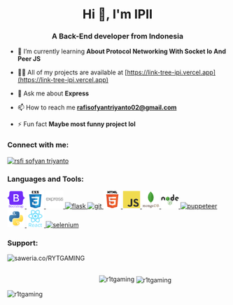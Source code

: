 <h1 align="center">Hi 👋, I'm IPII</h1>
<h3 align="center">A Back-End developer from Indonesia</h3>

- 🌱 I’m currently learning **About Protocol Networking With Socket Io And Peer JS**

- 👨‍💻 All of my projects are available at [https://link-tree-ipi.vercel.app](https://link-tree-ipi.vercel.app)

- 💬 Ask me about **Express**

- 📫 How to reach me **rafisofyantriyanto02@gmail.com**

- ⚡ Fun fact **Maybe most funny project lol**

<h3 align="left">Connect with me:</h3>
<p align="left">
<a href="https://linkedin.com/in/rsfi sofyan triyanto" target="blank"><img align="center" src="https://raw.githubusercontent.com/rahuldkjain/github-profile-readme-generator/master/src/images/icons/Social/linked-in-alt.svg" alt="rsfi sofyan triyanto" height="30" width="40" /></a>
</p>

<h3 align="left">Languages and Tools:</h3>
<p align="left"> <a href="https://getbootstrap.com" target="_blank" rel="noreferrer"> <img src="https://raw.githubusercontent.com/devicons/devicon/master/icons/bootstrap/bootstrap-plain-wordmark.svg" alt="bootstrap" width="40" height="40"/> </a> <a href="https://www.w3schools.com/css/" target="_blank" rel="noreferrer"> <img src="https://raw.githubusercontent.com/devicons/devicon/master/icons/css3/css3-original-wordmark.svg" alt="css3" width="40" height="40"/> </a> <a href="https://expressjs.com" target="_blank" rel="noreferrer"> <img src="https://raw.githubusercontent.com/devicons/devicon/master/icons/express/express-original-wordmark.svg" alt="express" width="40" height="40"/> </a> <a href="https://flask.palletsprojects.com/" target="_blank" rel="noreferrer"> <img src="https://www.vectorlogo.zone/logos/pocoo_flask/pocoo_flask-icon.svg" alt="flask" width="40" height="40"/> </a> <a href="https://git-scm.com/" target="_blank" rel="noreferrer"> <img src="https://www.vectorlogo.zone/logos/git-scm/git-scm-icon.svg" alt="git" width="40" height="40"/> </a> <a href="https://www.w3.org/html/" target="_blank" rel="noreferrer"> <img src="https://raw.githubusercontent.com/devicons/devicon/master/icons/html5/html5-original-wordmark.svg" alt="html5" width="40" height="40"/> </a> <a href="https://developer.mozilla.org/en-US/docs/Web/JavaScript" target="_blank" rel="noreferrer"> <img src="https://raw.githubusercontent.com/devicons/devicon/master/icons/javascript/javascript-original.svg" alt="javascript" width="40" height="40"/> </a> <a href="https://www.mongodb.com/" target="_blank" rel="noreferrer"> <img src="https://raw.githubusercontent.com/devicons/devicon/master/icons/mongodb/mongodb-original-wordmark.svg" alt="mongodb" width="40" height="40"/> </a> <a href="https://nodejs.org" target="_blank" rel="noreferrer"> <img src="https://raw.githubusercontent.com/devicons/devicon/master/icons/nodejs/nodejs-original-wordmark.svg" alt="nodejs" width="40" height="40"/> </a> <a href="https://github.com/puppeteer/puppeteer" target="_blank" rel="noreferrer"> <img src="https://www.vectorlogo.zone/logos/pptrdev/pptrdev-official.svg" alt="puppeteer" width="40" height="40"/> </a> <a href="https://www.python.org" target="_blank" rel="noreferrer"> <img src="https://raw.githubusercontent.com/devicons/devicon/master/icons/python/python-original.svg" alt="python" width="40" height="40"/> </a> <a href="https://reactjs.org/" target="_blank" rel="noreferrer"> <img src="https://raw.githubusercontent.com/devicons/devicon/master/icons/react/react-original-wordmark.svg" alt="react" width="40" height="40"/> </a> <a href="https://www.selenium.dev" target="_blank" rel="noreferrer"> <img src="https://raw.githubusercontent.com/detain/svg-logos/780f25886640cef088af994181646db2f6b1a3f8/svg/selenium-logo.svg" alt="selenium" width="40" height="40"/> </a> </p>

<h3 align="left">Support:</h3>
<p><a href="https://www.buymeacoffee.com/saweria.co/RYTGAMING "> <img align="left" src="https://cdn.buymeacoffee.com/buttons/v2/default-yellow.png" height="50" width="210" alt="saweria.co/RYTGAMING " /></a></p><br><br>

<p><img align="left" src="https://github-readme-stats.vercel.app/api/top-langs?username=r1tgaming&show_icons=true&theme=dark&title_color=ffffff&text_color=ffffff&bg_color=000000&locale=en&layout=compact" alt="r1tgaming" /></p>

<p>&nbsp;<img align="center" src="https://github-readme-stats.vercel.app/api?username=r1tgaming&show_icons=true&theme=dark&title_color=ffffff&text_color=ffffff&bg_color=000000&locale=en" alt="r1tgaming" /></p>

<p><img align="center" src="https://github-readme-streak-stats.herokuapp.com/?user=r1tgaming&theme=dark" alt="r1tgaming" /></p>
